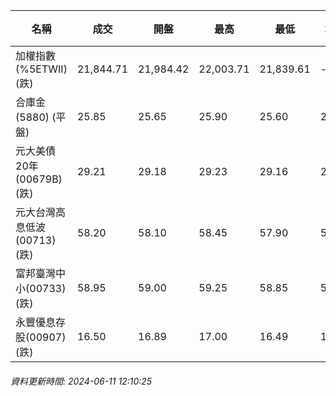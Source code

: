 | 名稱 | 成交 | 開盤 | 最高 | 最低 | 均價 | 成交金額(億) | 昨收 | 漲跌幅 | 漲跌 | 總量 | 昨量 | 振幅 |
| -------- | -------- | -------- | -------- |-------- | -------- | -------- |-------- |-------- |-------- | -------- | -------- |-------- |
|加權指數(%5ETWII) (跌)|21,844.71|21,984.42|22,003.71|21,839.61|-|3,794.93|21,858.38|0.06%|13.67|8,018,252|0|0.75%|
|合庫金(5880) (平盤)|25.85|25.65|25.90|25.60|25.79|2.56|25.85|0.00%|0.00|9,941|16,886|1.16%|
|元大美債20年(00679B) (跌)|29.21|29.18|29.23|29.16|29.20|18.73|29.70|1.65%|0.49|64,125|35,509|0.24%|
|元大台灣高息低波(00713) (跌)|58.20|58.10|58.45|57.90|58.19|5.40|58.25|0.09%|0.05|9,281|7,962|0.94%|
|富邦臺灣中小(00733) (跌)|58.95|59.00|59.25|58.85|59.05|1.15|59.00|0.08%|0.05|1,946|2,207|0.68%|
|永豐優息存股(00907) (跌)|16.50|16.89|17.00|16.49|16.70|1.29|16.89|2.31%|0.39|7,736|3,639|3.02%|
###### 資料更新時間: 2024-06-11 12:10:25